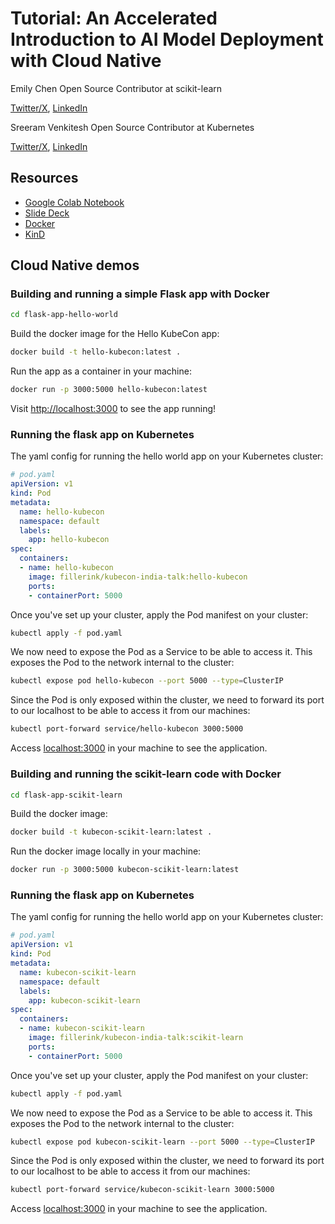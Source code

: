 # Tutorial: An Accelerated Introduction to AI Model Deployment with Cloud Native

Emily Chen
Open Source Contributor at scikit-learn

[Twitter/X](https://x.com/em_chen2/), [LinkedIn](https://www.linkedin.com/in/emily-xinyi-chen/)

Sreeram Venkitesh
Open Source Contributor at Kubernetes

[Twitter/X](https://x.com/sreeramvnkitesh), [LinkedIn](https://www.linkedin.com/in/sreeramvenkitesh/)

## Resources

- [Google Colab Notebook](https://colab.research.google.com/drive/1KsMEhuEUhVvVDaZFoOKhik81PfZftMo5?usp=sharing)
- [Slide Deck](https://docs.google.com/presentation/d/17yRO_Qz0R5xHGI3grxSIiSKYNGZOSZkU0BFEb0cFzDE/edit?usp=sharing)
- [Docker](https://docs.docker.com/engine/install/)
- [KinD](https://kind.sigs.k8s.io/)

## Cloud Native demos

### Building and running a simple Flask app with Docker

```bash
cd flask-app-hello-world
```

Build the docker image for the Hello KubeCon app:

```bash
docker build -t hello-kubecon:latest .
```

Run the app as a container in your machine:

```bash
docker run -p 3000:5000 hello-kubecon:latest
```

Visit [http://localhost:3000](http://localhost:3000) to see the app running!

### Running the flask app on Kubernetes

The yaml config for running the hello world app on your Kubernetes cluster:

```yaml
# pod.yaml
apiVersion: v1
kind: Pod
metadata:
  name: hello-kubecon
  namespace: default
  labels:
    app: hello-kubecon
spec:
  containers:
  - name: hello-kubecon
    image: fillerink/kubecon-india-talk:hello-kubecon
    ports:
    - containerPort: 5000
```

Once you've set up your cluster, apply the Pod manifest on your cluster:

```bash
kubectl apply -f pod.yaml
```

We now need to expose the Pod as a Service to be able to access it. This exposes the Pod to the network internal to the cluster:

```bash
kubectl expose pod hello-kubecon --port 5000 --type=ClusterIP
```

Since the Pod is only exposed within the cluster, we need to forward its port to our localhost to be able to access it from our machines:

```bash
kubectl port-forward service/hello-kubecon 3000:5000
```
Access [localhost:3000](http://localhost:3000) in your machine to see the application.

### Building and running the scikit-learn code with Docker

```bash
cd flask-app-scikit-learn
```

Build the docker image:

```bash
docker build -t kubecon-scikit-learn:latest .
```

Run the docker image locally in your machine:

```bash
docker run -p 3000:5000 kubecon-scikit-learn:latest
```

### Running the flask app on Kubernetes

The yaml config for running the hello world app on your Kubernetes cluster:

```yaml
# pod.yaml
apiVersion: v1
kind: Pod
metadata:
  name: kubecon-scikit-learn
  namespace: default
  labels:
    app: kubecon-scikit-learn
spec:
  containers:
  - name: kubecon-scikit-learn
    image: fillerink/kubecon-india-talk:scikit-learn
    ports:
    - containerPort: 5000
```

Once you've set up your cluster, apply the Pod manifest on your cluster:

```bash
kubectl apply -f pod.yaml
```

We now need to expose the Pod as a Service to be able to access it. This exposes the Pod to the network internal to the cluster:

```bash
kubectl expose pod kubecon-scikit-learn --port 5000 --type=ClusterIP
```

Since the Pod is only exposed within the cluster, we need to forward its port to our localhost to be able to access it from our machines:

```bash
kubectl port-forward service/kubecon-scikit-learn 3000:5000
```

Access [localhost:3000](http://localhost:3000) in your machine to see the application.
